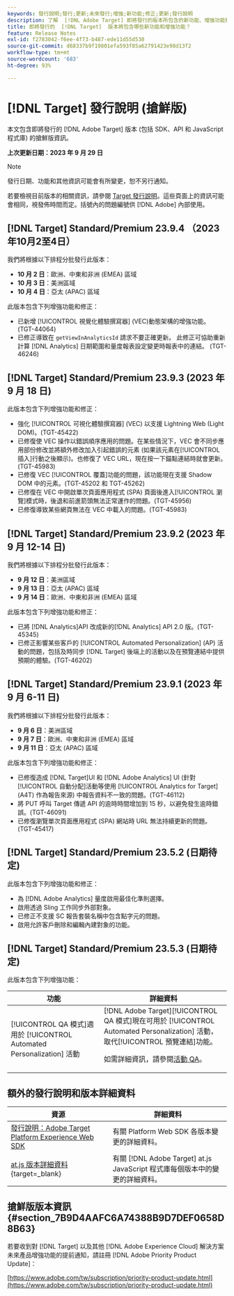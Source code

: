 ```yaml
---
keywords: 發行說明;發行;更新;未來發行;增強;新功能;修正;更新;發行說明
description: 了解  [!DNL Adobe Target] 即將發行的版本所包含的新功能、增強功能和修正，其中包括 SDK、API 和 JavaScript 程式庫。
title: 即將發行的  [!DNL Target]  版本將包含哪些新功能和增強功能？
feature: Release Notes
exl-id: f2783042-f6ee-4f73-b487-ede11d55d530
source-git-commit: d68337b9f19801efa593f85a62791423e98d13f2
workflow-type: tm+mt
source-wordcount: '683'
ht-degree: 93%

---
```


# [!DNL Target] 發行說明 (搶鮮版)

本文包含即將發行的 [!DNL Adobe Target] 版本 (包括 SDK、API 和 JavaScript 程式庫) 的搶鮮版資訊。

**上次更新日期：2023 年 9 月 29 日**

>[!NOTE]
>
>發行日期、功能和其他資訊可能會有所變更，恕不另行通知。
>
>若要檢視目前版本的相關資訊，請參閱 [Target 發行說明](release-notes.md)。這些頁面上的資訊可能會相同，視發佈時間而定。括號內的問題編號供 [!DNL Adobe] 內部使用。

## [!DNL Target] Standard/Premium 23.9.4 （2023年10月2至4日）

我們將根據以下排程分批發行此版本：

* **10 月 2 日**：歐洲、中東和非洲 (EMEA) 區域
* **10 月 3 日**：美洲區域
* **10 月 4 日**：亞太 (APAC) 區域

此版本包含下列增強功能和修正：

* 已新增 [!UICONTROL 視覺化體驗撰寫器] (VEC)動態架構的增強功能。 (TGT-44064)
* 已修正導致在 `getViewInAnalyticsId` 請求不要正確更新。 此修正可協助重新計算 [!DNL Analytics] 日期範圍和量度報表設定變更時報表中的連結。 (TGT-46246)

## [!DNL Target] Standard/Premium 23.9.3 (2023 年 9 月 18 日)

此版本包含下列增強功能和修正：

* 強化 [!UICONTROL 可視化體驗撰寫器] (VEC) 以支援 Lightning Web (Light DOM)。(TGT-45422)
* 已修復使 VEC 操作以錯誤順序應用的問題。在某些情況下，VEC 會不同步應用部份修改並將額外修改加入引起錯誤的元素 (如果該元素在[!UICONTROL 插入]行動之後顯示)。也修復了 VEC URL，現在按一下錨點連結時就會更新。(TGT-45983)
* 已修復 VEC [!UICONTROL 覆蓋]功能的問題，該功能現在支援 Shadow DOM 中的元素。(TGT-45202 和 TGT-45262)
* 已修復在 VEC 中開啟單次頁面應用程式 (SPA) 頁面後進入[!UICONTROL 瀏覽]模式時，後退和前進箭頭無法正常運作的問題。(TGT-45956)
* 已修復導致某些網頁無法在 VEC 中載入的問題。(TGT-45983)

## [!DNL Target] Standard/Premium 23.9.2 (2023 年 9 月 12-14 日)

我們將根據以下排程分批發行此版本：

* **9 月 12 日**：美洲區域
* **9 月 13 日**：亞太 (APAC) 區域
* **9 月 14 日**：歐洲、中東和非洲 (EMEA) 區域

此版本包含下列增強功能和修正：

* 已將 [!DNL Analytics]API 改成新的[!DNL Analytics] API 2.0 版。(TGT-45345)
* 已修正影響某些客戶的 [!UICONTROL Automated Personalization] (AP) 活動的問題，包括及時同步 [!DNL Target] 後端上的活動以及在預覽連結中提供預期的體驗。(TGT-46202)

## [!DNL Target] Standard/Premium 23.9.1 (2023 年 9 月 6-11 日)

我們將根據以下排程分批發行此版本：

* **9 月 6 日**：美洲區域
* **9 月 7 日**：歐洲、中東和非洲 (EMEA) 區域
* **9 月 11 日**：亞太 (APAC) 區域

此版本包含下列增強功能和修正：

* 已修復造成 [!DNL Target]UI 和 [!DNL Adobe Analytics] UI (針對[!UICONTROL 自動分配]活動等使用 [!UICONTROL Analytics for Target] (A4T) 作為報告來源) 中報告資料不一致的問題。(TGT-46112)
* 將 PUT 呼叫 Target 傳遞 API 的逾時時間增加到 15 秒，以避免發生逾時錯誤。(TGT-46091)
* 已修復瀏覽單次頁面應用程式 (SPA) 網站時 URL 無法持續&#x200B;&#x200B;更新的問題。(TGT-45417)

## [!DNL Target] Standard/Premium 23.5.2 (日期待定)

此版本包含下列增強功能和修正：

* 為 [!DNL Adobe Analytics] 量度啟用最佳化準則選擇。
* 啟用透過 Sling 工作同步外部對象。
* 已修正不支援 SC 報告套裝名稱中包含點字元的問題。
* 啟用允許客戶刪除和編輯內建對象的功能。

## [!DNL Target] Standard/Premium 23.5.3 (日期待定)

此版本包含下列增強功能：

| 功能 | 詳細資料 |
|--- |--- |
| [!UICONTROL QA 模式]適用於 [!UICONTROL Automated Personalization] 活動 | [!DNL Adobe Target][!UICONTROL QA 模式]現在可用於 [!UICONTROL Automated Personalization] 活動，取代[!UICONTROL 預覽連結]功能。<P>如需詳細資訊，請參閱[活動 QA](/help/main/c-activities/c-activity-qa/activity-qa.md)。 |

## 額外的發行說明和版本詳細資料

| 資源 | 詳細資料 |
|--- |--- |
| [發行說明：Adobe Target Platform Experience Web SDK](https://experienceleague.adobe.com/docs/experience-platform/edge/release-notes.html?lang=zh-Hant) | 有關 Platform Web SDK 各版本變更的詳細資料。 |
| [at.js 版本詳細資料](https://experienceleague.corp.adobe.com/docs/target-dev/developer/client-side/at-js-implementation/target-atjs-versions.html){target=_blank} | 有關 [!DNL Adobe Target] at.js JavaScript 程式庫每個版本中的變更的詳細資料。 |

## 搶鮮版版本資訊 {#section_7B9D4AAFC6A74388B9D7DEF0658D8B63}

若要收到對 [!DNL Target] 以及其他 [!DNL Adobe Experience Cloud] 解決方案未來產品增強功能的提前通知，請註冊 [!DNL Adobe Priority Product Update]：

[https://www.adobe.com/tw/subscription/priority-product-update.html](https://www.adobe.com/tw/subscription/priority-product-update.html)
